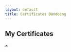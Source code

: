 ```yaml
---
layout: default
title: Certificates Dandoeng
---
```


<div id="certificates">
	<h2 class="pageTitle">My Certificates</h2>
		<div id="gallery"></div>
	<div class="clearfix"></div>
	<!-- The Modal -->
	<div id="myModal" class="modal">
	  <span class="close">×</span>
	  <img class="modal-content" id="img01">
	</div>
</div>
<script src="{{ '/assets/js/certificates.js' | prepend: site.baseurl }}"></script>